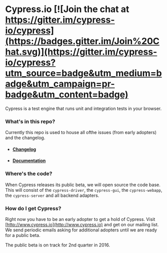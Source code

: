 # Cypress.io [![Join the chat at https://gitter.im/cypress-io/cypress](https://badges.gitter.im/Join%20Chat.svg)](https://gitter.im/cypress-io/cypress?utm_source=badge&utm_medium=badge&utm_campaign=pr-badge&utm_content=badge)

Cypress is a test engine that runs unit and integration tests in your browser.

### What's in this repo?

Currently this repo is used to house all ofthe issues (from early adopters) and the changelog.

- #### [Changelog](../../wiki/changelog)

- #### [Documentation](https://docs.cypress.io/)

### Where's the code?

When Cypress releases its public beta, we will open source the code base. This will consist of the `cypress-driver`, the `cypress-gui`, the `cypress-webapp`, the `cypress-server` and all backend adapters.

### How do I get Cypress?

Right now you have to be an early adopter to get a hold of Cypress. Visit [http://www.cypress.io](http://www.cypress.io) and get on our mailing list. We send periodic emails asking for additional adopters until we are ready for a public beta.

The public beta is on track for 2nd quarter in 2016.

